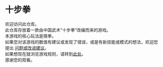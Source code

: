 # 十步拳
欢迎访问此仓库。  
此仓库存放着一款由中国武术“十步拳”改编而来的游戏。  
本游戏的核心玩法是猜拳。  
如果您对该游戏的数值有建议或发现了错误，或是有新技能或模式的想法，欢迎您提出 [问题或改进建议](https://github.com/Tr4velt0Here/shibuquan/issues/new)。  
如果想现在就浏览游戏规则，请转到[此处](https://github.com/Tr4velt0Here/shibuquan/blob/main/%E5%8D%81%E6%AD%A5%E6%8B%B3%E5%B1%95%E7%A4%BA.md)。  
感谢您的观看。
